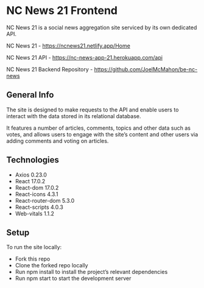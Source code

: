 
# NC News 21 Frontend #

NC News 21 is a social news aggregation site serviced by its own dedicated API.

NC News 21 - https://ncnews21.netlify.app/Home

NC News 21 API - https://nc-news-app-21.herokuapp.com/api

NC News 21 Backend Repository - https://github.com/JoelMcMahon/be-nc-news

## General Info ##

The site is designed to make requests to the API and enable users to interact with the data stored in its relational database. 

It features a number of articles, comments, topics and other data such as votes, and allows users to engage with the site’s content and other users via adding comments and voting on articles. 

## Technologies ##

* Axios 0.23.0
* React 17.0.2
* React-dom 17.0.2
* React-icons 4.3.1
* React-router-dom 5.3.0
* React-scripts 4.0.3
* Web-vitals 1.1.2


## Setup ##

To run the site locally: 

* Fork this repo 
* Clone the forked repo locally
* Run npm install to install the project’s relevant dependencies
* Run npm start to start the development server
